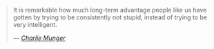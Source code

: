 ---
---

> It is remarkable how much long-term advantage people like us have
> gotten by trying to be consistently not stupid, instead of trying
> to be very intelligent.
>
> &mdash; <cite>[Charlie Munger][0]</cite>

[0]: https://en.wikipedia.org/wiki/Charlie_Munger
